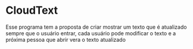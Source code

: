 # CloudText
Esse programa tem a proposta de criar mostrar um texto que é atualizado sempre que o usuário entrar, cada usuário pode modificar o texto e a próxima pessoa que abrir vera o texto atualizado
